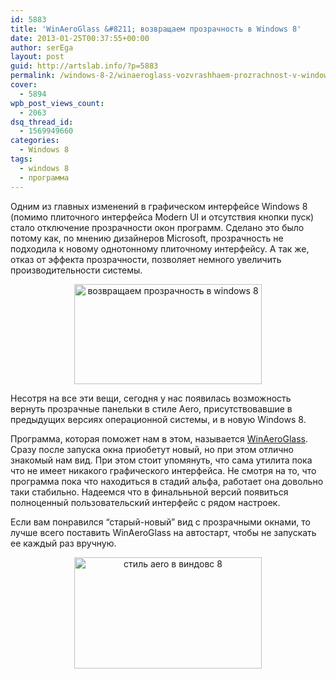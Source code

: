 ```yaml
---
id: 5883
title: 'WinAeroGlass &#8211; возвращаем прозрачность в Windows 8'
date: 2013-01-25T00:37:55+00:00
author: serEga
layout: post
guid: http://artslab.info/?p=5883
permalink: /windows-8-2/winaeroglass-vozvrashhaem-prozrachnost-v-windows-8/
cover:
  - 5894
wpb_post_views_count:
  - 2063
dsq_thread_id:
  - 1569949660
categories:
  - Windows 8
tags:
  - windows 8
  - программа
---
```

Одним из главных изменений в графическом интерфейсе Windows 8 (помимо плиточного интерфейса Modern UI и отсутствия кнопки пуск) стало отключение прозрачности окон программ. Сделано это было потому как, по мнению дизайнеров Microsoft, прозрачность не подходила к новому однотонному плиточному интерфейсу. А так же, отказ от эффекта прозрачности, позволяет немного увеличить производительности системы. 

<center>
  <a href="http://img.artslab.info/prozrachnost_v_windows8.png"><img src="http://img.artslab.info/prozrachnost_v_windows8-300x160.png" alt="возвращаем прозрачность в windows 8" title="prozrachnost_v_windows8" width="300" height="160" class="aligncenter size-medium wp-image-5884" srcset="http://img.artslab.info/prozrachnost_v_windows8-300x160.png 300w, http://img.artslab.info/prozrachnost_v_windows8.png 619w" sizes="(max-width: 300px) 100vw, 300px" /></a>
</center>

Несотря на все эти вещи, сегодня у нас появилась возможность вернуть прозрачные панельки в стиле Aero, присутствовавшие в предыдущих версиях операционной системы, и в новую Windows 8.

<!--more-->

Программа, которая поможет нам в этом, называется [WinAeroGlass](http://winaero.com/comment.php?comment.news.204). Сразу после запуска окна приобетут новый, но при этом отлично знакомый нам вид. При этом стоит упомянуть, что сама утилита пока что не имеет никакого графического интерфейса. Не смотря на то, что программа пока что находиться в стадий альфа, работает она довольно таки стабильно. Надеемся что в финальньной версий появиться полноценный пользовательский интерфейс с рядом настроек.

Если вам понравился &#8220;старый-новый&#8221; вид с прозрачными окнами, то лучше всего поставить WinAeroGlass на автостарт, чтобы не запускать ее каждый раз вручную.

<center>
  <a href="http://img.artslab.info/winaeroglass_windows8.png"><img src="http://img.artslab.info/winaeroglass_windows8-300x178.png" alt="стиль aero в виндовс 8" title="winaeroglass_windows8" width="300" height="178" class="aligncenter size-medium wp-image-5896" srcset="http://img.artslab.info/winaeroglass_windows8-300x178.png 300w, http://img.artslab.info/winaeroglass_windows8-1024x608.png 1024w, http://img.artslab.info/winaeroglass_windows8.png 1028w" sizes="(max-width: 300px) 100vw, 300px" /></a>
</center>